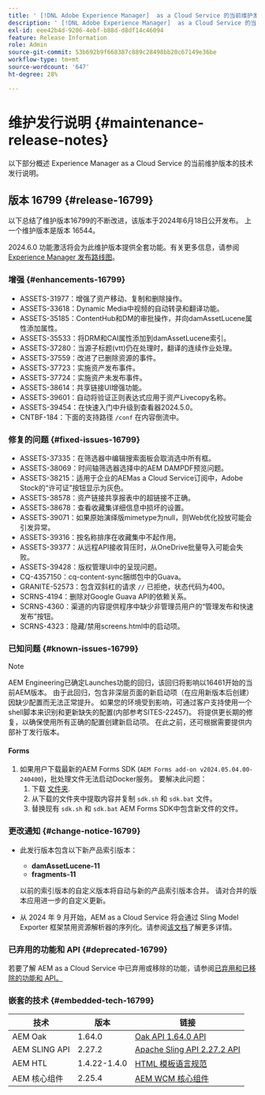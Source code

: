 ```yaml
---
title: ' [!DNL Adobe Experience Manager]  as a Cloud Service 的当前维护发行说明。'
description: ' [!DNL Adobe Experience Manager]  as a Cloud Service 的当前维护发行说明。'
exl-id: eee42b4d-9206-4ebf-b88d-d8df14c46094
feature: Release Information
role: Admin
source-git-commit: 53b692b9f668387c889c28498bb20c67149e36be
workflow-type: tm+mt
source-wordcount: '647'
ht-degree: 28%

---
```


# 维护发行说明 {#maintenance-release-notes}

以下部分概述 Experience Manager as a Cloud Service 的当前维护版本的技术发行说明。

## 版本 16799 {#release-16799}

以下总结了维护版本16799的不断改进，该版本于2024年6月18日公开发布。 上一个维护版本是版本 16544。

2024.6.0 功能激活将会为此维护版本提供全套功能。有关更多信息，请参阅 [Experience Manager 发布路线图](https://experienceleague.adobe.com/zh-hans/docs/experience-manager-release-information/aem-release-updates/update-releases-roadmap)。

### 增强 {#enhancements-16799}

* ASSETS-31977：增强了资产移动、复制和删除操作。
* ASSETS-33618：Dynamic Media中视频的自动转录和翻译功能。
* ASSETS-35185：ContentHub和DM的审批操作，并向damAssetLucene属性添加属性。
* ASSETS-35533：将DRM和CAI属性添加到damAssetLucene索引。
* ASSETS-37280：当源子标题(vtt)仍在处理时，翻译的连续作业处理。
* ASSETS-37559：改进了已删除资源的事件。
* ASSETS-37723：实施资产发布事件。
* ASSETS-37724：实施资产未发布事件。
* ASSETS-38614：共享链接UI增强功能。
* ASSETS-39601：自动将验证正则表达式应用于资产Livecopy名称。
* ASSETS-39454：在快速入门中升级到查看器2024.5.0。
* CNTBF-184：下面的支持路径 `/conf` 在内容倒流中。

### 修复的问题 {#fixed-issues-16799}

* ASSETS-37335：在筛选器中编辑搜索面板会取消选中所有框。
* ASSETS-38069：时间轴筛选器选择中的AEM DAMPDF预览问题。
* ASSETS-38215：适用于企业的AEMas a Cloud Service订阅中，Adobe Stock的“许可证”按钮显示为灰色。
* ASSETS-38578：资产链接共享报表中的超链接不正确。
* ASSETS-38678：查看收藏集详细信息中损坏的设置。
* ASSETS-39071：如果原始演绎版mimetype为null，则Web优化投放可能会引发异常。
* ASSETS-39316：按名称排序在收藏集中不起作用。
* ASSETS-39377：从远程API接收背压时，从OneDrive批量导入可能会失败。
* ASSETS-39428：版权管理UI中的呈现问题。
* CQ-4357150：cq-content-sync捆绑包中的Guava。
* GRANITE-52573：包含双斜杠的请求 `//` 已拒绝，状态代码为400。
* SCRNS-4194：删除对Google Guava API的依赖关系。
* SCRNS-4360：渠道的内容提供程序中缺少非管理员用户的“管理发布和快速发布”按钮。
* SCRNS-4323：隐藏/禁用screens.html中的启动项。

### 已知问题 {#known-issues-16799}

>[!NOTE]
> AEM Engineering已确定Launches功能的回归，该回归将影响以16461开始的当前AEM版本。 由于此回归，包含非深层页面的新启动项（在应用新版本后创建）因缺少配置而无法正常提升。
> 如果您的环境受到影响，可通过客户支持使用一个shell脚本来识别和更新缺失的配置(内部参考SITES-22457)。
> 将提供更长期的修复，以确保使用所有正确的配置创建新启动项。 在此之前，还可根据需要提供内部补丁发行版本。

#### Forms

1. 如果用户下载最新的AEM Forms SDK (`AEM Forms add-on v2024.05.04.00-240400`)，批处理文件无法启动Docker服务。 要解决此问题：
   1. 下载 [文件夹](/help/forms/assets/sdk_hotfix.zip).
   1. 从下载的文件夹中提取内容并复制 `sdk.sh` 和 `sdk.bat` 文件。
   1. 替换现有 `sdk.sh` 和 `sdk.bat` AEM Forms SDK中包含新文件的文件。

### 更改通知 {#change-notice-16799}

* 此发行版本包含以下新产品索引版本：
   * **damAssetLucene-11**
   * **fragments-11**

  以前的索引版本的自定义版本将自动与新的产品索引版本合并。 请对合并的版本应用进一步的自定义更新。

* 从 2024 年 9 月开始，AEM as a Cloud Service 将会通过 Sling Model Exporter 框架禁用资源解析器的序列化。请参阅[该文档](/help/implementing/developing/hybrid/disallow-the-serialization-of-resourceresolvers-via-sling-model-exporter.md)了解更多详情。

### 已弃用的功能和 API {#deprecated-16799}

若要了解 AEM as a Cloud Service 中已弃用或移除的功能，请参阅[已弃用和已移除的功能和 API。](/help/release-notes/deprecated-removed-features.md)

### 嵌套的技术 {#embedded-tech-16799}

| 技术 | 版本 | 链接 |
|---|---|---|
| AEM Oak | 1.64.0 | [Oak API 1.64.0 API](https://www.javadoc.io/doc/org.apache.jackrabbit/oak-api/1.64.0/index.html) |
| AEM SLING API | 2.27.2 | [Apache Sling API 2.27.2 API](https://www.javadoc.io/doc/org.apache.sling/org.apache.sling.api/latest/index.html) |
| AEM HTL | 1.4.22-1.4.0 | [HTML 模板语言规范](https://github.com/adobe/htl-spec) |
| AEM 核心组件 | 2.25.4 | [AEM WCM 核心组件](https://github.com/adobe/aem-core-wcm-components) |
